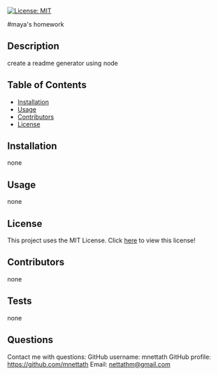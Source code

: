 

[![License: MIT](https://img.shields.io/badge/License-MIT-yellow.svg)](https://opensource.org/licenses/MIT)

#maya's homework

## Description
create a readme generator using node

## Table of Contents 
- [Installation](#installation) 
- [Usage](#usage)
- [Contributors](#contributors)
- [License](#license)

## Installation
none

## Usage
none

## License
This project uses the MIT License.
Click [here](./utils/MIT.txt) to view this license!

## Contributors
none

## Tests 
none

## Questions 
Contact me with questions: 
GitHub username: mnettath
GitHub profile: https://github.com/mnettath
Email: nettathm@gmail.com
